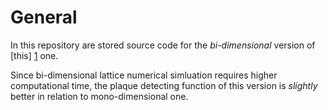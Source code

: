 General
=====================

In this repository are stored source code for the *bi-dimensional* version of [this] [1] one.


Since bi-dimensional lattice numerical simluation requires higher computational time, the plaque detecting function of this version is _slightly_ better in relation to mono-dimensional one.

<!---
All the functions are nearly the same as in mono-dimensional implementation except for plaque detecting.
Indeed, spin chain simulation has been written in such a way to allow bi-dimensional lattice generalization quite as simply as possible.
-->

[1]: https://www.github.com/pdigiglio/reticolo-1d.git "Mono-dimensional version of this project"
